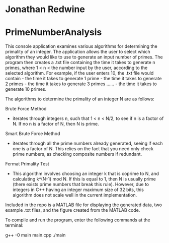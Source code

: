 # Jonathan Redwine
# PrimeNumberAnalysis

This console application examines various algorithms for determining the primality of an integer.  The application allows the user to select which algorithm they would like to use to generate an input number of primes.  The program then creates a .txt file containing the time it takes to generate n primes, where 1 < n < the number input by the user, according to the selected algorithm.  For example, if the user enters 10, the .txt file would contain
	- the time it takes to generate 1 prime
	- the time it takes to generate 2 primes
	- the time it takes to generate 3 primes
			......
	- the time it takes to generate 10 primes.

The algorithms to determine the primality of an integer N are as follows:

Brute Force Method
- iterates through integers n, such that 1 < n < N/2, to see if n is a factor of N.  If no n is a factor of N, then N is prime.

Smart Brute Force Method
- iterates through all the prime numbers already generated, seeing if each one is a factor of N.  This relies on the fact that you need only check prime numbers, as checking composite numbers if redundant.

Fermat Primality Test
- This algorithm involves choosing an integer k that is coprime to N, and calculating k^(N-1) mod N.  If this is equal to 1, then N is usually prime (there exists prime numbers that break this rule).  However, due to integers in C++ having an integer maximum size of 32 bits, this algorithm does not scale well in the current implementation.

Included in the repo is a MATLAB file for displaying the generated data, two example .txt files, and the figure created from the MATLAB code.


To compile and run the program, enter the following commands at the terminal:

g++ -0 main main.cpp
./main